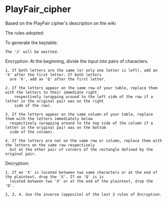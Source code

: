 # PlayFair_cipher
Based on the PlayFair cipher's description on the wiki

The rules adopted:
  
  To generate the keytable:
    
    The 'J' will be omitted.
  
  Encryption:
    At the beginning, divide the input into pairs of characters.
    
    1. If both letters are the same (or only one letter is left), add an 'X' after the first letter. If both letters 
      are 'X', add an 'Q' after the first letter.
    
    2. If the letters appear on the same row of your table, replace them with the letters to their immediate right
        respectively (wrapping around to the left side of the row if a letter in the original pair was on the right 
        side of the row).
    
    3. If the letters appear on the same column of your table, replace them with the letters immediately below 
      respectively (wrapping around to the top side of the column if a letter in the original pair was on the bottom
      side of the column).
    
    4. If the letters are not on the same row or column, replace them with the letters on the same row respectively 
      but at the other pair of corners of the rectangle defined by the original pair.

  Decryption:
    
    1. If an 'X' is located between two same characters or at the end of the plaintext, drop the 'X'. If an 'Q' is is
      located between two 'X' or at the end of the plaintext, drop the 'Q'.
    
    2, 3, 4. Use the inverse (opposite) of the last 3 rules of Encryption.
